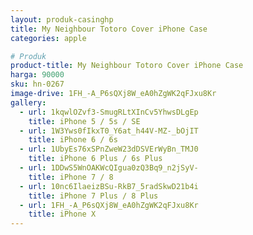 ```yaml
---
layout: produk-casinghp
title: My Neighbour Totoro Cover iPhone Case
categories: apple

# Produk
product-title: My Neighbour Totoro Cover iPhone Case
harga: 90000
sku: hn-0267
image-drive: 1FH_-A_P6sQXj8W_eA0hZgWK2qFJxu8Kr
gallery:
  - url: 1kqwlOZvf3-SmugRLtXInCv5YhwsDLgEp
    title: iPhone 5 / 5s / SE
  - url: 1W3Yws0fIkxT0_Y6at_h44V-MZ-_bOjIT
    title: iPhone 6 / 6s
  - url: 1UbyEs76xSPnZweW23dDSVErWyBn_TMJ0
    title: iPhone 6 Plus / 6s Plus
  - url: 1DDwS5WnOAKWcQIgua0zQ3Bq9_n2jSyV-
    title: iPhone 7 / 8
  - url: 10nc6IlaeizBSu-RkB7_5radSkwD21b4i
    title: iPhone 7 Plus / 8 Plus
  - url: 1FH_-A_P6sQXj8W_eA0hZgWK2qFJxu8Kr
    title: iPhone X
---
```


